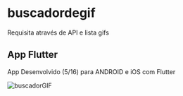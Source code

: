 # buscadordegif

Requisita através de API e lista gifs

## App Flutter
App Desenvolvido (5/16) para ANDROID e iOS com Flutter

![buscadorGIF](https://user-images.githubusercontent.com/64598132/138198501-d9e57c6a-9142-4efa-9678-b5dbc87deb9d.gif)
